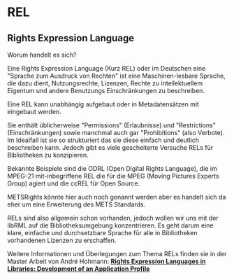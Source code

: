 # REL
## Rights Expression Language

Worum handelt es sich?

Eine Rights Expression Language (Kurz REL) oder im Deutschen eine "Sprache zum Ausdruck von Rechten" ist eine Maschinen-lesbare Sprache, die dazu dient, Nutzungsrechte, Lizenzen, Rechte zu intellektuellem Eigentum und andere Benutzungs Einschränkungen zu beschreiben.

Eine REL kann unabhängig aufgebaut oder in Metadatensätzen mit eingebaut werden.

Sie enthält üblicherweise "Permissions" (Erlaubnisse) und "Restrictions" (Einschränkungen) sowie manchmal auch gar "Prohibitions" (also Verbote). Im Idealfall ist sie so strukturiert das sie diese einfach und deutlich beschreiben kann. Jedoch gibt es viele gescheiterte Versuche RELs für Bibliotheken zu konzipieren.

Bekannte Beispiele sind die ODRL (Open Digital Rights Language), die im MPEG-21 mit-inbegriffene REL die für die MPEG (Moving Pictures Experts Group) agiert und die ccREL für Open Source.

METSRights könnte hier auch noch genannt werden aber es handelt sich da eher um eine Erweiterung des METS Standards.

RELs sind also allgemein schon vorhanden, jedoch wollen wir uns mit der libRML auf die Bibliotheksumgebung konzentrieren. Es geht darum eine klare, einfache und durchsetzbare Sprache für alle in Bibliotheken vorhandenen Lizenzen zu erschaffen.

Weitere Informationen und Überlegungen zum Thema RELs finden sie in der Master Arbeit von André Hohmann:
**[Rights Expression Languages in Libraries: Development of an Application Profile](http://hb.diva-portal.org/smash/record.jsf?pid=diva2%3A970467&dswid=-8153)**
